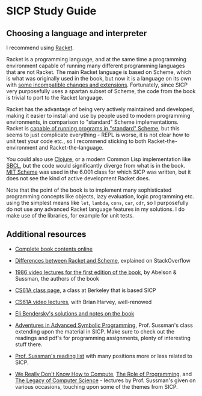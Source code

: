 # SICP Study Guide

## Choosing a language and interpreter

I recommend using [Racket](https://racket-lang.org/).

Racket is a programming language, and at the same time a programming
environment capable of running many different programming languages
that are not Racket. The main Racket language is based on Scheme,
which is what was originally used in the book, but now it is a
language on its own with [some incompatible changes and
extensions](https://stackoverflow.com/questions/3345397/how-is-racket-different-from-scheme).
Fortunately, since SICP very purposefully uses a spartan subset of
Scheme, the code from the book is trivial to port to the Racket
language.

Racket has the advantage of being very actively maintained and
developed, making it easier to install and use by people used to
modern programming environments, in comparison to "standard" Scheme
implementations. Racket is [capable of running programs in "standard"
Scheme](https://docs.racket-lang.org/r5rs/running.html), but this
seems to just complicate everything - REPL is worse, it is not clear
how to unit test your code etc., so I recommend sticking to both
Racket-the-environment and Racket-the-language.

You could also use [Clojure](https://clojure.org/), or a modern Common
Lisp implementation like [SBCL](http://www.sbcl.org/), but the code
would significantly diverge from what is in the book. [MIT
Scheme](https://www.gnu.org/software/mit-scheme/) was used in the
6.001 class for which SICP was written, but it does not see the kind
of active development Racket does.

Note that the point of the book is to implement many sophisticated
programming concepts like objects, lazy evaluation, logic programming
etc. using the simplest means like `let`, `lambda`, `cons`, `car`,
`cdr`, so I purposefully do not use any advanced Racket language
features in my solutions. I do make use of the libraries, for example
for unit tests.

## Additional resources

* [Complete book contents online](https://mitpress.mit.edu/sicp/full-text/book/book-Z-H-4.html#%_toc_start)

* [Differences between Racket and Scheme](https://stackoverflow.com/questions/3345397/how-is-racket-different-from-scheme), explained on StackOverflow

* [1986 video lectures for the first edition of the book](https://ocw.mit.edu/courses/electrical-engineering-and-computer-science/6-001-structure-and-interpretation-of-computer-programs-spring-2005/video-lectures/), by Abelson & Sussman, the authors of the book

* [CS61A class page](https://cs61a.org/), a class at Berkeley that is based SICP

* [CS61A video lectures](https://archive.org/details/ucberkeley-webcast-PL3E89002AA9B9879E?sort=titleSorter), with Brian Harvey, well-renowed

* [Eli Bendersky's solutions and notes on the book](http://eli.thegreenplace.net/tag/sicp)

* [Adventures in Advanced Symbolic Programming](https://groups.csail.mit.edu/mac/users/gjs/6.945/), Prof. Sussman's class extending upon the material in SICP. Make sure to check out the readings and pdf's for programming assignments, plenty of interesting stuff there.

* [Prof. Sussman's reading list](http://aurellem.org/thoughts/html/sussman-reading-list.html) with many positions more or less related to SICP.

* [We Really Don't Know How to Compute](https://www.youtube.com/watch?v=O3tVctB_VSU), [The Role of Programming](https://www.youtube.com/watch?v=arMH5GjBwUQ), and [The Legacy of Computer Science](https://www.youtube.com/watch?v=6J1vRrozgBg) - lectures by Prof. Sussman's given on various occasions, touching upon some of the themes from SICP.
